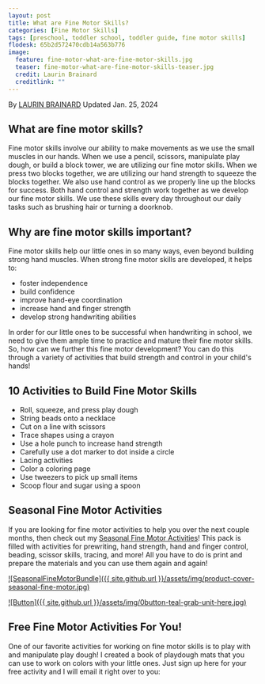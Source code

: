 ```yaml
---
layout: post
title: What are Fine Motor Skills?
categories: [Fine Motor Skills]
tags: [preschool, toddler school, toddler guide, fine motor skills]
flodesk: 65b2d572470cdb14a563b776
image:
  feature: fine-motor-what-are-fine-motor-skills.jpg
  teaser: fine-motor-what-are-fine-motor-skills-teaser.jpg
  credit: Laurin Brainard
  creditlink: ""
---
```

By [LAURIN BRAINARD](https://theprimarybrain.com/menu/about/) Updated Jan. 25, 2024

## What are fine motor skills?
Fine motor skills involve our ability to make movements as we use the small muscles in our hands.  When we use a pencil, scissors, manipulate play dough, or build a block tower, we are utilizing our fine motor skills. When we press two blocks together, we are utilizing our hand strength to squeeze the blocks together. We also use hand control as we properly line up the blocks for success. Both hand control and strength work together as we develop our fine motor skills. We use these skills every day throughout our daily tasks such as brushing hair or turning a doorknob. 

## Why are fine motor skills important?

Fine motor skills help our little ones in so many ways, even beyond building strong hand muscles. When strong fine motor skills are developed, it helps to:
- foster independence
- build confidence
- improve hand-eye coordination
- increase hand and finger strength
- develop strong handwriting abilities

In order for our little ones to be successful when handwriting in school, we need to give them ample time to practice and mature their fine motor skills. So, how can we further this fine motor development? You can do this through a variety of activities that build strength and control in your child's hands! 

## 10 Activities to Build Fine Motor Skills
- Roll, squeeze, and press play dough
- String beads onto a necklace
- Cut on a line with scissors
- Trace shapes using a crayon
- Use a hole punch to increase hand strength
- Carefully use a dot marker to dot inside a circle
- Lacing activities
- Color a coloring page
- Use tweezers to pick up small items
- Scoop flour and sugar using a spoon

## Seasonal Fine Motor Activities
If you are looking for fine motor activities to help you over the next couple months, then check out my [Seasonal Fine Motor Activities](https://www.teacherspayteachers.com/Product/Seasonal-Fine-Motor-Skills-Center-Activities-Winter-Spring-Summer-Fall-Seasons-7240892?st=92e9ad88a503071e53220362b8dc131b&utm_source=PB%20Blog&utm_campaign=What%20is%20Fine%20Motor%20Post%20to%20Fine%20Motor%20Bundle)! This pack is filled with activities for prewriting, hand strength, hand and finger control, beading, scissor skills, tracing, and more! All you have to do is print and prepare the materials and you can use them again and again!

[![SeasonalFineMotorBundle]({{ site.github.url }}/assets/img/product-cover-seasonal-fine-motor.jpg)](https://www.teacherspayteachers.com/Product/Seasonal-Fine-Motor-Skills-Center-Activities-Winter-Spring-Summer-Fall-Seasons-7240892?st=92e9ad88a503071e53220362b8dc131b&utm_source=PB%20Blog&utm_campaign=What%20is%20Fine%20Motor%20Post%20to%20Fine%20Motor%20Bundle)

[![Button]({{ site.github.url }}/assets/img/0button-teal-grab-unit-here.jpg)](https://www.teacherspayteachers.com/Product/Seasonal-Fine-Motor-Skills-Center-Activities-Winter-Spring-Summer-Fall-Seasons-7240892?st=92e9ad88a503071e53220362b8dc131b&utm_source=PB%20Blog&utm_campaign=What%20is%20Fine%20Motor%20Post%20to%20Fine%20Motor%20Bundle)

## Free Fine Motor Activities For You!
One of our favorite activities for working on fine motor skills is to play with and manipulate play dough! I created a book of playdough mats that you can use to work on colors with your little ones. Just sign up here for your free activity and I will email it right over to you: